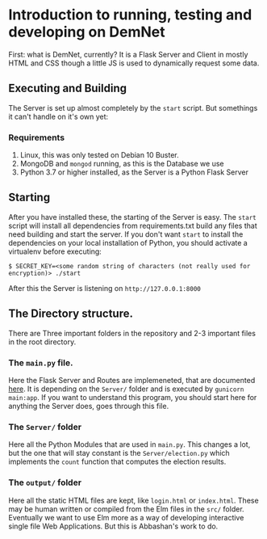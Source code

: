 # Introduction to running, testing and developing on DemNet
First: what is DemNet, currently?
It is a Flask Server and Client
in mostly HTML and CSS though a little JS
is used to dynamically request some data.

## Executing and Building
The Server is set up almost completely by the `start` script.
But somethings it can't handle on it's own yet:
### Requirements
1. Linux, this was only tested on Debian 10 Buster.
2. MongoDB and `mongod` running, as this is the Database we use
3. Python 3.7 or higher installed, as the Server is a Python Flask Server

## Starting
After you have installed these, the starting of the Server is easy.
The `start` script will install all dependencies from requirements.txt
build any files that need building and start the server.
If you don't want `start` to install the dependencies on your local installation
of Python, you should activate a virtualenv before executing:
```
$ SECRET_KEY=<some random string of characters (not really used for encryption)> ./start
```
After this the Server is listening on `http://127.0.0.1:8000`

## The Directory structure.
There are Three important folders in the repository
and 2-3 important files in the root directory.

### The `main.py` file.
Here the Flask Server and Routes are implemeneted, that are documented [here](Routes.md).
It is depending on the `Server/` folder and is executed by `gunicorn main:app`.
If you want to understand this program, you should start here for anything the
Server does, goes through this file.
### The `Server/` folder
Here all the Python Modules that are used in `main.py`.
This changes a lot, but the one that will stay constant is the `Server/election.py`
which implements the `count` function that computes the election results.
### The `output/` folder
Here all the static HTML files are kept, like `login.html` or `index.html`.
These may be human written or compiled from the Elm files in the `src/` folder.
Eventually we want to use Elm more as a way of developing interactive single file
Web Applications. But this is Abbashan's work to do.


